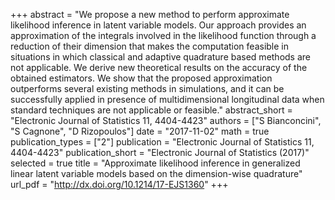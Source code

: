 +++
abstract = "We propose a new method to perform approximate likelihood inference in latent variable models. Our approach provides an approximation of the integrals involved in the likelihood function through a reduction of their dimension that makes the computation feasible in situations in which classical and adaptive quadrature based methods are not applicable. We derive new theoretical results on the accuracy of the obtained estimators. We show that the proposed approximation outperforms several existing methods in simulations, and it can be successfully applied in presence of multidimensional longitudinal data when standard techniques are not applicable or feasible."
abstract_short = "Electronic Journal of Statistics 11, 4404-4423"
authors = ["S Bianconcini", "S Cagnone", "D Rizopoulos"]
date = "2017-11-02"
math = true
publication_types = ["2"]
publication = "Electronic Journal of Statistics 11, 4404-4423"
publication_short = "Electronic Journal of Statistics (2017)"
selected = true
title = "Approximate likelihood inference in generalized linear latent variable models based on the dimension-wise quadrature"
url_pdf = "http://dx.doi.org/10.1214/17-EJS1360"
+++